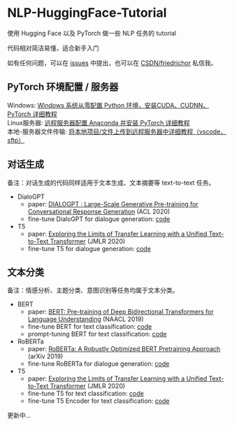 # NLP-HuggingFace-Tutorial

使用 Hugging Face 以及 PyTorch 做一些 NLP 任务的 tutorial

代码相对简洁易懂，适合新手入门

如有任何问题，可以在 [issues](https://github.com/friedrichor/NLP-HuggingFace-Tutorial/issues) 中提出，也可以在 [CSDN/friedrichor](https://blog.csdn.net/Friedrichor) 私信我。

## PyTorch 环境配置 / 服务器

Windows: [Windows 系统从零配置 Python 环境，安装CUDA、CUDNN、PyTorch 详细教程](https://blog.csdn.net/Friedrichor/article/details/129093495)  
Linux服务器: [远程服务器配置 Anaconda 并安装 PyTorch 详细教程](https://blog.csdn.net/Friedrichor/article/details/127721828)  
本地-服务器文件传输: [将本地项目/文件上传到远程服务器中详细教程（vscode，sftp）](https://blog.csdn.net/Friedrichor/article/details/122620361)  


## 对话生成

备注：对话生成的代码同样适用于文本生成、文本摘要等 text-to-text 任务。

- DialoGPT
  - paper: [DIALOGPT : Large-Scale Generative Pre-training for Conversational Response Generation](https://aclanthology.org/2020.acl-demos.30/)  (ACL 2020)  
  - fine-tune DialoGPT for dialogue generation: [code](https://github.com/friedrichor/NLP-HuggingFace-Tutorial/tree/main/dialogue_generation/DialoGPT)
- T5
  - paper: [Exploring the Limits of Transfer Learning with a Unified Text-to-Text Transformer](https://jmlr.org/papers/v21/20-074.html) (JMLR 2020)
  - fine-tune T5 for dialogue generation: [code](https://github.com/friedrichor/NLP-HuggingFace-Tutorial/tree/main/dialogue_generation/T5)

## 文本分类

备注：情感分析、主题分类、意图识别等任务均属于文本分类。

- BERT
  - paper: [BERT: Pre-training of Deep Bidirectional Transformers for Language Understanding](https://aclanthology.org/N19-1423/) (NAACL 2019)
  - fine-tune BERT for text classification: [code](https://github.com/friedrichor/NLP-HuggingFace-Tutorial/tree/main/text_classification/BERT)
  - prompt-tuning BERT for text classification: [code](https://github.com/friedrichor/NLP-HuggingFace-Tutorial/tree/main/text_classification_Prompt/BERT)
- RoBERTa
  - paper: [RoBERTa: A Robustly Optimized BERT Pretraining Approach](https://arxiv.org/abs/1907.11692) (arXiv 2019)
  - fine-tune RoBERTa for dialogue generation: [code](https://github.com/friedrichor/NLP-HuggingFace-Tutorial/tree/main/text_classification/RoBERTa)
- T5
  - paper: [Exploring the Limits of Transfer Learning with a Unified Text-to-Text Transformer](https://jmlr.org/papers/v21/20-074.html) (JMLR 2020)
  - fine-tune T5 for text classification: [code](https://github.com/friedrichor/NLP-HuggingFace-Tutorial/tree/main/text_classification/T5)
  - fine-tune T5 Encoder for text classification: [code](https://github.com/friedrichor/NLP-HuggingFace-Tutorial/tree/main/text_classification/T5Encoder)

更新中...
